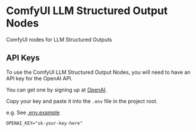 # ComfyUI LLM Structured Output Nodes
ComfyUI nodes for LLM Structured Outputs 

## API Keys

To use the ComfyUI LLM Structured Output Nodes, you will need to have an API key for the OpenAI API. 

You can get one by signing up at [OpenAI](https://platform.openai.com/signup).

Copy your key and paste it into the `.env` file in the project root. 

e.g. See [.env.example](.env.example)
```
OPENAI_KEY="sk-your-key-here"
```
